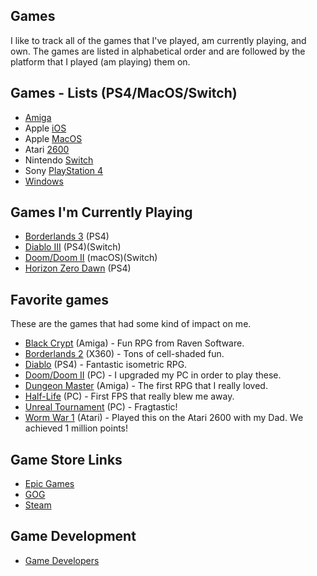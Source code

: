 ## Games

I like to track all of the games that I've played, am currently playing, and own. The games are listed in alphabetical 
order and are followed by the platform that I played (am playing) them on.  

## Games - Lists (PS4/MacOS/Switch)

- [Amiga](games-amiga.md)
- Apple [iOS](games-ios.md)
- Apple [MacOS](games-macos.md)
- Atari [2600](gaming-atari-2600.md)
- Nintendo [Switch](games-switch.md)
- Sony [PlayStation 4](games-ps4.md)
- [Windows](games-windows.md)

## Games I'm Currently Playing

- [Borderlands 3](https://borderlands.com) (PS4)
- [Diablo III](https://us.diablo3.com/en/) (PS4)(Switch)
- [Doom/Doom II](https://store.steampowered.com/app/2280/Ultimate_Doom/) (macOS)(Switch)
- [Horizon Zero Dawn](https://www.guerrilla-games.com/play/horizon) (PS4)

## Favorite games

These are the games that had some kind of impact on me.

- [Black Crypt](https://www.oldgames.sk/en/game/black-crypt/download/3091/) (Amiga) - Fun RPG from Raven Software.
- [Borderlands 2](https://store.steampowered.com/app/49520/Borderlands_2/) (X360) - Tons of cell-shaded fun. 
- [Diablo](https://us.diablo3.com/en/) (PS4) - Fantastic isometric RPG.
- [Doom/Doom II](https://store.steampowered.com/app/2280/Ultimate_Doom/) (PC) - I upgraded my PC in order to play these.
- [Dungeon Master](https://www.oldgames.sk/en/game/dungeon-master/) (Amiga) - The first RPG that I really loved.
- [Half-Life](https://store.steampowered.com/app/70/HalfLife/) (PC) - First FPS that really blew me away.
- [Unreal Tournament](https://www.epicgames.com/unrealtournament/) (PC) - Fragtastic!
- [Worm War 1](http://www.atarihq.com/reviews/2600/worm_war_1.html) (Atari) - Played this on the Atari 2600 with my Dad. We achieved 1 million points!

## Game Store Links

- [Epic Games](https://www.epicgames.com)
- [GOG](https://www.gog.com/)
- [Steam](https://store.steampowered.com/)

## Game Development

- [Game Developers](games-developers.md)


